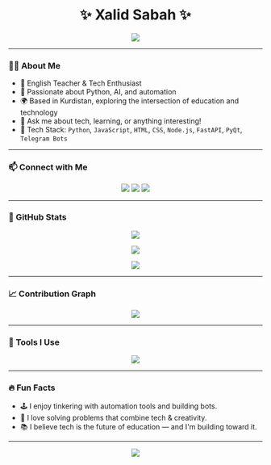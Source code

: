 
<!-- README.md - Fancy and Stylish GitHub Profile -->

<h1 align="center">✨ Xalid Sabah ✨</h1>
<p align="center">
  <img src="https://readme-typing-svg.demolab.com?font=Fira+Code&weight=500&pause=1000&color=36BCF7&width=435&lines=English+Teacher+%26+Tech+Enthusiast;Building+cool+things+with+Python+%26+AI;Lover+of+Elegant+Code+%26+Designs;Welcome+to+my+GitHub+Portfolio!">
</p>

---

### 👨‍💻 About Me

- 💼 English Teacher & Tech Enthusiast
- 🧠 Passionate about Python, AI, and automation
- 🌍 Based in Kurdistan, exploring the intersection of education and technology
- 💬 Ask me about tech, learning, or anything interesting!
- 🧰 Tech Stack: `Python`, `JavaScript`, `HTML`, `CSS`, `Node.js`, `FastAPI`, `PyQt`, `Telegram Bots`

---

### 📫 Connect with Me
<p align="center">
  <a href="mailto:xalidxboy1999@email.com"><img src="https://img.shields.io/badge/Gmail-EA4335?style=for-the-badge&logo=gmail&logoColor=white"></a>
  <a href="https://t.me/n1simp"><img src="https://img.shields.io/badge/Telegram-0088CC?style=for-the-badge&logo=telegram&logoColor=white"></a>
  <a href="https://github.com/xalidsabah"><img src="https://img.shields.io/badge/GitHub-333333?style=for-the-badge&logo=github&logoColor=white"></a>
</p>

---

### 🚀 GitHub Stats

<p align="center">
  <img src="https://github-readme-stats.vercel.app/api?username=xalidsabah&show_icons=true&theme=react&hide_border=true&include_all_commits=true&count_private=true" />
</p>

<p align="center">
  <img src="https://github-readme-streak-stats.herokuapp.com/?user=xalidsabah&theme=react&hide_border=true" />
</p>

<p align="center">
  <img src="https://github-profile-summary-cards.vercel.app/api/cards/profile-details?username=xalidsabah&theme=github_dark" />
</p>

---

### 📈 Contribution Graph
<p align="center">
  <img src="https://github-readme-activity-graph.vercel.app/graph?username=xalidsabah&theme=react-dark&hide_border=true" />
</p>

---

### 🎨 Tools I Use

<p align="center">
  <img src="https://skillicons.dev/icons?i=python,js,html,css,fastapi,nodejs,pyqt,figma,linux,vscode,github,git" />
</p>

---

### 🔥 Fun Facts
- 🕹 I enjoy tinkering with automation tools and building bots.
- 🧩 I love solving problems that combine tech & creativity.
- 📚 I believe tech is the future of education — and I'm building toward it.

---

<p align="center">
  <img src="https://capsule-render.vercel.app/api?type=waving&color=gradient&height=150&section=footer" />
</p>
